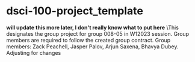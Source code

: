 # dsci-100-project_template
**will update this more later, I don't really know what to put here**
\This designates the group project for group 008-05 in W12023 session. Group members are required to follow the created group contract. Group members:
Zack Peachell,
Jasper Palov,
Arjun Saxena,
Bhavya Dubey. Adjusting for changes
